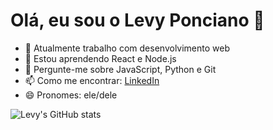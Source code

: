 # Olá, eu sou o Levy Ponciano 👋

- 🔭 Atualmente trabalho com desenvolvimento web
- 🌱 Estou aprendendo React e Node.js
- 💬 Pergunte-me sobre JavaScript, Python e Git
- 📫 Como me encontrar: [LinkedIn]([https://www.linkedin.com/in/seu-perfil](https://br.linkedin.com/in/pedro-levy-ponciano-lopes-835797256))
- 😄 Pronomes: ele/dele

![Levy's GitHub stats](https://github-readme-stats.vercel.app/api?username=levyponciano&show_icons=true&theme=dracula)
